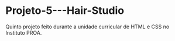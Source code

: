 # Projeto-5---Hair-Studio
Quinto projeto feito durante a unidade curricular de HTML e CSS no Instituto PROA.
